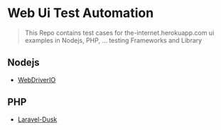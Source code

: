 
# Web Ui Test Automation

> This Repo contains test cases for the-internet.herokuapp.com ui examples in Nodejs, PHP, ... testing Frameworks and Library


## Nodejs


* [WebDriverIO](/tests/Nodejs/WebDriverIO/)


## PHP

* [Laravel-Dusk](/tests/PHP/LaravelDusk/)



